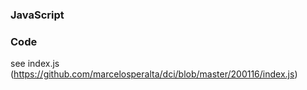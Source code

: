 ### JavaScript

### Code

see index.js (https://github.com/marcelosperalta/dci/blob/master/200116/index.js)